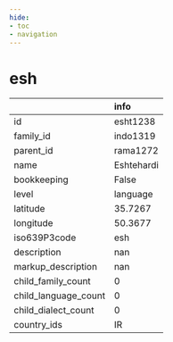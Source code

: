 ```yaml
---
hide:
- toc
- navigation
---
```

# esh
|                      | info       |
|:---------------------|:-----------|
| id                   | esht1238   |
| family_id            | indo1319   |
| parent_id            | rama1272   |
| name                 | Eshtehardi |
| bookkeeping          | False      |
| level                | language   |
| latitude             | 35.7267    |
| longitude            | 50.3677    |
| iso639P3code         | esh        |
| description          | nan        |
| markup_description   | nan        |
| child_family_count   | 0          |
| child_language_count | 0          |
| child_dialect_count  | 0          |
| country_ids          | IR         |